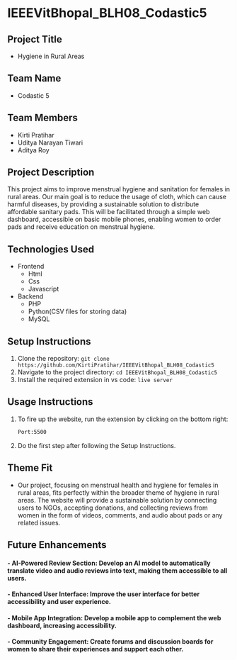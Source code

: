 # IEEEVitBhopal_BLH08_Codastic5


## Project Title
- Hygiene in Rural Areas

## Team Name
- Codastic 5

## Team Members
- Kirti Pratihar
- Uditya Narayan Tiwari
- Aditya Roy

## Project Description
This project aims to improve menstrual hygiene and sanitation for females in rural areas. Our main goal is to reduce the usage of cloth, which can cause harmful diseases, by providing a sustainable solution to distribute affordable sanitary pads. This will be facilitated through a simple web dashboard, accessible on basic mobile phones, enabling women to order pads and receive education on menstrual hygiene.

## Technologies Used
- Frontend
  - Html
  - Css
  - Javascript
- Backend
  - PHP
  - Python(CSV files for storing data)
  - MySQL

## Setup Instructions
1. Clone the repository: `git clone https://github.com/KirtiPratihar/IEEEVitBhopal_BLH08_Codastic5`
2. Navigate to the project directory: `cd IEEEVitBhopal_BLH08_Codastic5`
3. Install the required extension in vs code: `live server`

## Usage Instructions
1. To fire up the website, run the extension by clicking on the bottom right:
   ``` bash
   Port:5500 
2. Do the first step after following the Setup Instructions.


## Theme Fit
- Our project, focusing on menstrual health and hygiene for females in rural areas, fits perfectly within the broader theme of hygiene in rural areas. The website will provide a sustainable solution by connecting users to NGOs, accepting donations, and collecting reviews from women in the form of videos, comments, and audio about pads or any related issues.

## Future Enhancements
#### - AI-Powered Review Section: Develop an AI model to automatically translate video and audio reviews into text, making them accessible to all users.
#### - Enhanced User Interface: Improve the user interface for better accessibility and user experience.
#### - Mobile App Integration: Develop a mobile app to complement the web dashboard, increasing accessibility.
#### - Community Engagement: Create forums and discussion boards for women to share their experiences and support each other.

